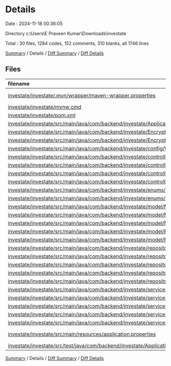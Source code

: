 # Details

Date : 2024-11-18 00:36:05

Directory c:\\Users\\E Praveen Kumar\\Downloads\\investate

Total : 30 files,  1284 codes, 152 comments, 310 blanks, all 1746 lines

[Summary](results.md) / Details / [Diff Summary](diff.md) / [Diff Details](diff-details.md)

## Files
| filename | language | code | comment | blank | total |
| :--- | :--- | ---: | ---: | ---: | ---: |
| [investate/investate/.mvn/wrapper/maven-wrapper.properties](/investate/investate/.mvn/wrapper/maven-wrapper.properties) | Java Properties | 3 | 16 | 1 | 20 |
| [investate/investate/mvnw.cmd](/investate/investate/mvnw.cmd) | Batch | 108 | 26 | 16 | 150 |
| [investate/investate/pom.xml](/investate/investate/pom.xml) | XML | 75 | 0 | 10 | 85 |
| [investate/investate/src/main/java/com/backend/investate/Application.java](/investate/investate/src/main/java/com/backend/investate/Application.java) | Java | 9 | 3 | 4 | 16 |
| [investate/investate/src/main/java/com/backend/investate/EncryptionNDecryption/Decryption.java](/investate/investate/src/main/java/com/backend/investate/EncryptionNDecryption/Decryption.java) | Java | 69 | 9 | 6 | 84 |
| [investate/investate/src/main/java/com/backend/investate/EncryptionNDecryption/Encryption.java](/investate/investate/src/main/java/com/backend/investate/EncryptionNDecryption/Encryption.java) | Java | 67 | 26 | 28 | 121 |
| [investate/investate/src/main/java/com/backend/investate/config/WebConfig.java](/investate/investate/src/main/java/com/backend/investate/config/WebConfig.java) | Java | 15 | 0 | 5 | 20 |
| [investate/investate/src/main/java/com/backend/investate/controller/AuthController.java](/investate/investate/src/main/java/com/backend/investate/controller/AuthController.java) | Java | 153 | 2 | 22 | 177 |
| [investate/investate/src/main/java/com/backend/investate/controller/MessageController.java](/investate/investate/src/main/java/com/backend/investate/controller/MessageController.java) | Java | 40 | 0 | 9 | 49 |
| [investate/investate/src/main/java/com/backend/investate/controller/NotificationController.java](/investate/investate/src/main/java/com/backend/investate/controller/NotificationController.java) | Java | 53 | 3 | 12 | 68 |
| [investate/investate/src/main/java/com/backend/investate/controller/PostController.java](/investate/investate/src/main/java/com/backend/investate/controller/PostController.java) | Java | 107 | 10 | 32 | 149 |
| [investate/investate/src/main/java/com/backend/investate/enums/ProfileType.java](/investate/investate/src/main/java/com/backend/investate/enums/ProfileType.java) | Java | 6 | 3 | 3 | 12 |
| [investate/investate/src/main/java/com/backend/investate/enums/PropertyType.java](/investate/investate/src/main/java/com/backend/investate/enums/PropertyType.java) | Java | 12 | 0 | 2 | 14 |
| [investate/investate/src/main/java/com/backend/investate/model/Message.java](/investate/investate/src/main/java/com/backend/investate/model/Message.java) | Java | 43 | 2 | 17 | 62 |
| [investate/investate/src/main/java/com/backend/investate/model/NotificationsForBroker.java](/investate/investate/src/main/java/com/backend/investate/model/NotificationsForBroker.java) | Java | 34 | 4 | 7 | 45 |
| [investate/investate/src/main/java/com/backend/investate/model/NotificationsForClient.java](/investate/investate/src/main/java/com/backend/investate/model/NotificationsForClient.java) | Java | 34 | 3 | 4 | 41 |
| [investate/investate/src/main/java/com/backend/investate/model/Post.java](/investate/investate/src/main/java/com/backend/investate/model/Post.java) | Java | 51 | 4 | 9 | 64 |
| [investate/investate/src/main/java/com/backend/investate/model/Profile.java](/investate/investate/src/main/java/com/backend/investate/model/Profile.java) | Java | 45 | 4 | 8 | 57 |
| [investate/investate/src/main/java/com/backend/investate/repository/MessageRepository.java](/investate/investate/src/main/java/com/backend/investate/repository/MessageRepository.java) | Java | 11 | 0 | 4 | 15 |
| [investate/investate/src/main/java/com/backend/investate/repository/NotificationRepositoryForBrokers.java](/investate/investate/src/main/java/com/backend/investate/repository/NotificationRepositoryForBrokers.java) | Java | 9 | 1 | 4 | 14 |
| [investate/investate/src/main/java/com/backend/investate/repository/NotificationRepositoryForClients.java](/investate/investate/src/main/java/com/backend/investate/repository/NotificationRepositoryForClients.java) | Java | 9 | 1 | 4 | 14 |
| [investate/investate/src/main/java/com/backend/investate/repository/PostRepository.java](/investate/investate/src/main/java/com/backend/investate/repository/PostRepository.java) | Java | 14 | 6 | 12 | 32 |
| [investate/investate/src/main/java/com/backend/investate/repository/ProfileRepository.java](/investate/investate/src/main/java/com/backend/investate/repository/ProfileRepository.java) | Java | 15 | 9 | 10 | 34 |
| [investate/investate/src/main/java/com/backend/investate/services/MessageService.java](/investate/investate/src/main/java/com/backend/investate/services/MessageService.java) | Java | 28 | 0 | 8 | 36 |
| [investate/investate/src/main/java/com/backend/investate/services/NotificationServiceForBrokers.java](/investate/investate/src/main/java/com/backend/investate/services/NotificationServiceForBrokers.java) | Java | 68 | 3 | 12 | 83 |
| [investate/investate/src/main/java/com/backend/investate/services/NotificationServiceForClients.java](/investate/investate/src/main/java/com/backend/investate/services/NotificationServiceForClients.java) | Java | 26 | 1 | 9 | 36 |
| [investate/investate/src/main/java/com/backend/investate/services/PostService.java](/investate/investate/src/main/java/com/backend/investate/services/PostService.java) | Java | 91 | 7 | 30 | 128 |
| [investate/investate/src/main/java/com/backend/investate/services/ProfileService.java](/investate/investate/src/main/java/com/backend/investate/services/ProfileService.java) | Java | 71 | 8 | 14 | 93 |
| [investate/investate/src/main/resources/application.properties](/investate/investate/src/main/resources/application.properties) | Java Properties | 9 | 1 | 3 | 13 |
| [investate/investate/src/test/java/com/backend/investate/ApplicationTests.java](/investate/investate/src/test/java/com/backend/investate/ApplicationTests.java) | Java | 9 | 0 | 5 | 14 |

[Summary](results.md) / Details / [Diff Summary](diff.md) / [Diff Details](diff-details.md)